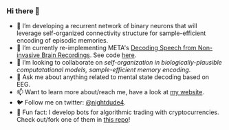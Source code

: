 ### Hi there 👋

- 🔭 I’m developing a recurrent network of binary neurons that will leverage self-organized connectivity structure for sample-efficient encoding of episodic memories.
- :rocket: I’m currently re-implementing META's [Decoding Speech from Non-invasive Brain Recordings](https://arxiv.org/abs/2208.12266). See code [here](https://github.com/arayabrain/speech-decoding).
- :handshake: I’m looking to collaborate on *self-organization in biologically-plausible computatational models, sample-efficient memory encoding*.
- 💬 Ask me about anything related to mental state decoding based on EEG.
- 📫 Want to learn more about/reach me, have a look at [my website](https://roman.koshkin.unit.oist.jp).
- 🐦 Follow me on twitter: [@nightdude4](https://twitter.com/nightdude4).
- :money_mouth_face: Fun fact: I develop bots for algorithmic trading with cryptocurrencies. Check out/fork one of them in [this repo](https://github.com/RomanKoshkin/ema_x_bot)!
